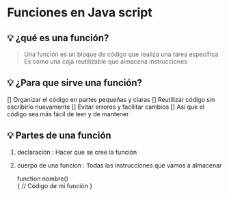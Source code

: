 # Funciones en Java script

## 💡 ¿qué es una función?
> Una función es un bloque de código que realiza una tarea específica
> Es como una caja reutilizable que almacena instrucciones

## 💡 ¿Para que sirve una función?
[] Organizar el código en partes pequeñas y claras
[] Reutilizar código sin escribirlo nuevamente
[] Evitar errores y facilitar cambios
[] Así que el código sea más fácil de leer y de mantener

## 💡 Partes de una función
1. declaración : Hacer que se cree la función
2. cuerpo de una funcion : Todas las instrucciones que vamos a almacenar

    function nombre()  
    {
        // Código de mi función
    }